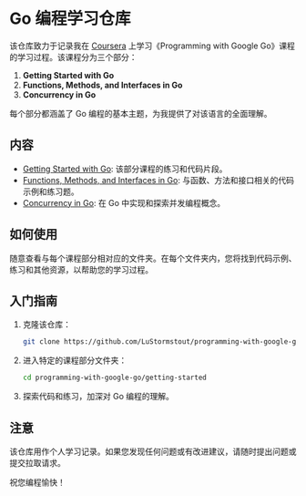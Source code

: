 # Go 编程学习仓库

该仓库致力于记录我在 [Coursera](https://www.coursera.org/specializations/google-golang) 上学习《Programming with Google Go》课程的学习过程。该课程分为三个部分：

1. **Getting Started with Go**
2. **Functions, Methods, and Interfaces in Go**
3. **Concurrency in Go**

每个部分都涵盖了 Go 编程的基本主题，为我提供了对该语言的全面理解。

## 内容

- [Getting Started with Go](/getting-started): 该部分课程的练习和代码片段。
- [Functions, Methods, and Interfaces in Go](/functions-methods-interfaces): 与函数、方法和接口相关的代码示例和练习题。
- [Concurrency in Go](/concurrency): 在 Go 中实现和探索并发编程概念。

## 如何使用

随意查看与每个课程部分相对应的文件夹。在每个文件夹内，您将找到代码示例、练习和其他资源，以帮助您的学习过程。

## 入门指南

1. 克隆该仓库：

   ```bash
   git clone https://github.com/LuStormstout/programming-with-google-go.git
   ```

2. 进入特定的课程部分文件夹：

   ```bash
   cd programming-with-google-go/getting-started
   ```

3. 探索代码和练习，加深对 Go 编程的理解。

## 注意

该仓库用作个人学习记录。如果您发现任何问题或有改进建议，请随时提出问题或提交拉取请求。

祝您编程愉快！
